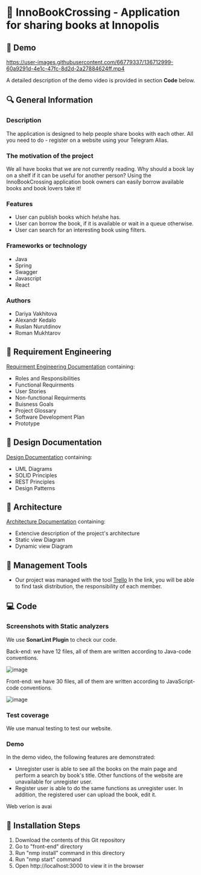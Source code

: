# :green_book: InnoBookCrossing - Application for sharing books at Innopolis

## :movie_camera: Demo
https://user-images.githubusercontent.com/66779337/136712999-60a9291d-4e1c-47fc-8d2d-2a27884624ff.mp4
 
A detailed description of the demo video is provided in section **Code** below. 

## :mag: General Information 

### Description

The application is designed to help people share books with each other. All you need to do - register on a website using your Telegram Alias. 

### The motivation of the project 

We all have books that we are not currently reading. Why should a book lay on a shelf if it can be useful for another person? Using the InnoBookCrossing application book owners can easily borrow available books and book lovers take it! 

### Features

* User can publish books which he\she has.
* User can borrow the book, if it is available or wait in a queue otherwise.
* User can search for an interesting book using filters.

### Frameworks or technology

* Java
* Spring
* Swagger
* Javascript
* React

### Authors
 
 * Dariya Vakhitova
 * Alexandr Kedalo
 * Ruslan Nurutdinov
 * Roman Mukhtarov
 
## :round_pushpin: Requirement Engineering 

[Requirment Engineering Documentation](https://github.com/yadariya/InnoBookCrossing/blob/master/Documentation/Requirement%20Engineering.pdf) containing:
 * Roles and Responsibilities
 * Functional Requirments
 * User Stories
 * Non-functional Requirments
 * Buisness Goals
 * Project Glossary
 * Software Development Plan
 * Prototype

## :scroll: Design Documentation

[Design Documentation](Documentation/Design%20Documentation.md) containing:
 * UML Diagrams
 * SOLID Principles
 * REST Principles
 * Design Patterns

## :hammer: Architecture

[Architecture Documentation](Documentation/Architecture.md) containing:
 * Extencive description of the project's architecture
 * Static view Diagram
 * Dynamic view  Diagram

## :date: Management Tools

 * Our project was managed with the tool [Trello](https://trello.com/b/S3ty1HNP/project-managment) In the link, you will be able to find task distribution, the responsibility of each member. 
 
## :computer: Code 

### Screenshots with Static analyzers

We use **SonarLint Plugin** to check our code. 

Back-end: we have 12 files, all of them are written according to Java-code conventions. 

![image](https://user-images.githubusercontent.com/66779337/136665624-6c5f2a55-ecfe-4f38-99df-036b3a705b36.png)

Front-end: we have 30 files, all of them are written according to JavaScript-code conventions. 

![image](https://user-images.githubusercontent.com/66779337/136665644-c609502b-02ca-483b-ba94-66c20486ec03.png)


### Test coverage

We use manual testing to test our website. 

### Demo
In the demo video, the following features are demonstrated:
* Unregister user is able to see all the books on the main page and perform a search by book's title. Other functions of the website are unavailable for unregister user. 
* Register user is able to do the same functions as unregister user. In addition, the registered user can upload the book, edit it.  

Web verion is avai

## :footprints: Installation Steps

 1) Download the contents of this Git repository
 2) Go to "front-end" directory
 3) Run "nmp install" command in this directory
 4) Run "nmp start" command
 5) Open http://localhost:3000 to view it in the browser
